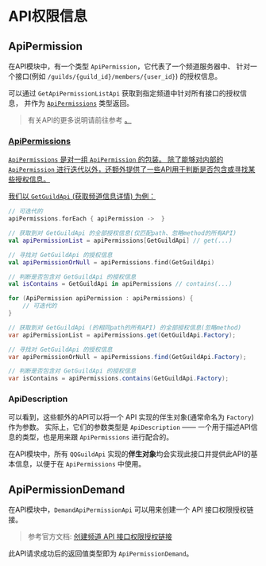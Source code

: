 <show-structure for="chapter,procedure" depth="3"/>

# API权限信息

## ApiPermission

在API模块中，有一个类型 `ApiPermission`，它代表了一个频道服务器中、
针对一个接口(例如 `/guilds/{guild_id}/members/{user_id}`)
的授权信息。

可以通过 `GetApiPermissionListApi` 获取到指定频道中针对所有接口的授权信息，
并作为 [`ApiPermissions`](#apipermissions) 类型返回。

> 有关API的更多说明请前往参考
> <a href="api.md" />。

### ApiPermissions

`ApiPermissions` 是对一组 `ApiPermission` 的包装。
除了能够对内部的 `ApiPermission` 进行迭代以外，还额外提供了一些API用于判断是否包含或寻找某些授权信息。

我们以 `GetGuildApi` (获取频道信息详情) 为例：

<tabs group="code">
<tab title="Kotlin" group-key="Kotlin">

```Kotlin
// 可迭代的
apiPermissions.forEach { apiPermission ->  }

// 获取到对 GetGuildApi 的全部授权信息(仅匹配path、忽略method的所有API)
val apiPermissionList = apiPermissions[GetGuildApi] // get(...)

// 寻找对 GetGuildApi 的授权信息
val apiPermissionOrNull = apiPermissions.find(GetGuildApi)

// 判断是否包含对 GetGuildApi 的授权信息
val isContains = GetGuildApi in apiPermissions // contains(...)
```

</tab>
<tab title="Java" group-key="Java">

```Java
for (ApiPermission apiPermission : apiPermissions) {
    // 可迭代的
}

// 获取到对 GetGuildApi (的相同path的所有API) 的全部授权信息(忽略method)
var apiPermissionList = apiPermissions.get(GetGuildApi.Factory);

// 寻找对 GetGuildApi 的授权信息
var apiPermissionOrNull = apiPermissions.find(GetGuildApi.Factory);

// 判断是否包含对 GetGuildApi 的授权信息
var isContains = apiPermissions.contains(GetGuildApi.Factory);
```

</tab>
</tabs>

### ApiDescription

可以看到，这些额外的API可以将一个 API 实现的伴生对象(通常命名为 `Factory`) 作为参数。
实际上，它们的参数类型是 `ApiDescription` —— 一个用于描述API信息的类型，也是用来跟 `ApiPermissions` 进行配合的。

在API模块中，所有 `QQGuildApi` 实现的**伴生对象**均会实现此接口并提供此API的基本信息，以便于在 `ApiPermissions` 中使用。

## ApiPermissionDemand

在API模块中，`DemandApiPermissionApi` 可以用来创建一个 API 接口权限授权链接。

> 参考官方文档: [创建频道 API 接口权限授权链接](https://bot.q.qq.com/wiki/develop/api/openapi/api_permissions/post_api_permission_demand.html)

此API请求成功后的返回值类型即为 `ApiPermissionDemand`。

